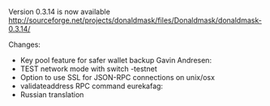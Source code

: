 Version 0.3.14 is now available
http://sourceforge.net/projects/donaldmask/files/Donaldmask/donaldmask-0.3.14/

Changes:
* Key pool feature for safer wallet backup
Gavin Andresen:
* TEST network mode with switch -testnet
* Option to use SSL for JSON-RPC connections on unix/osx
* validateaddress RPC command
eurekafag:
* Russian translation
